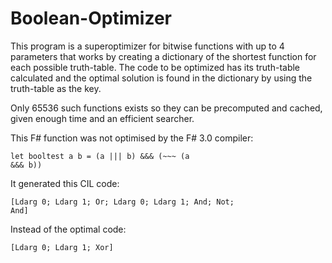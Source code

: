 # Boolean-Optimizer
This program is a superoptimizer for bitwise functions with up to 4 parameters that works by creating a dictionary of the shortest function for each possible truth-table. The code to be optimized has its truth-table calculated and the optimal solution is found in the dictionary by using the truth-table as the key.

Only 65536 such functions exists so they can be precomputed and cached, given enough time and an efficient searcher.


This F# function was not optimised by the F# 3.0 compiler:

<code>let booltest a b  = (a ||| b) &&& (~~~ (a &&& b))</code>

It generated this CIL code:

<code>[Ldarg 0; Ldarg 1; Or; Ldarg 0; Ldarg 1; And; Not; And]</code>

Instead of the optimal code:

<code>[Ldarg 0; Ldarg 1; Xor]</code>
